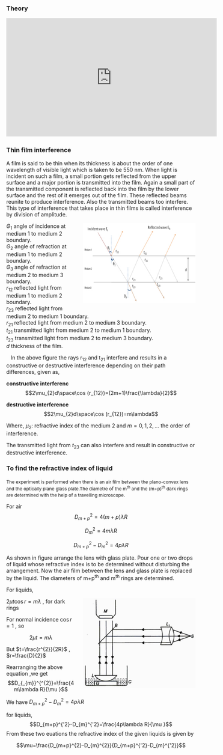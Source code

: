 ### Theory 


<iframe width="560" height="315" src="https://www.youtube.com/embed/PU-SeNfIRcs" frameborder="0" allow="autoplay; encrypted-media" allowfullscreen></iframe>

### Thin film interference

A film is said to be thin when its thickness is about the order of one wavelength of visible light which is taken to be 550 nm.  When light is incident on such a film, a small portion gets reflected from the upper surface and a major portion is transmitted into the film. Again a small part of the transmitted component is reflected back into the film by the lower surface and the rest of it emerges out of the film. These reflected beams reunite to produce interference.  Also the transmitted beams too interfere.  This type of interference that takes place in thin films is called interference by division of amplitude.


<div style="float: right; margin-left: 20px;"> <img src="./images/figure1.jpg" alt="Figure 1" style="max-width: 300px; height: auto;"> <p style="text-align: center; font-size: smaller; font-style: italic;"></p> </div>


$Θ_{1}$    angle of incidence at medium 1 to medium 2 boundary.<br>
$Θ_{2}$    angle of refraction at medium 1 to medium 2 boundary.<br>
$Θ_{3}$    angle of refraction at medium 2 to medium 3 boundary.<br>
$r_{12}$    reflected light from medium 1 to medium 2 boundary.<br>
$r_{23}$    reflected light from medium 2 to medium 1 boundary.<br>
$r_{21}$    reflected light from medium 2 to medium 3 boundary.<br>
$t_{21}$    transmitted light from medium 2 to medium 1 boundary.<br>
$t_{23}$    transmitted light from medium 2 to medium 3 boundary.<br>
$d$       thickness of the film.<br>

<p>&nbsp;&nbsp;&nbsp;In the above figure the rays r<sub>12</sub> and t<sub>21</sub> interfere and results in a constructive or destructive interference depending on their path differences, given as,</p>

**constructive interferenc**
$$2\mu_{2}d\space\cos (r_{12})=(2m+1)\frac{\lambda}{2}$$

**destructive interference**
$$2\mu_{2}d\space\cos (r_{12})=m\lambda$$

Where, $\mu_{2}$: refractive index of the  medium 2 and $m=0,1,2,...$ the order of interference. 

The transmitted light from $t_{23}$ can also interfere and result in constructive or destructive interference.

### To find the refractive index of liquid
<p><span style="font-size: 12px;">The experiment is performed when there is an air film between the plano-convex lens and the optically plane glass plate.The diametre of the m<sup>th</sup> and the (m+p)<sup>th</sup> dark rings are determined with the help of a travelling microscope.</span></p>

For air
$$D^{2}_{m+p}=4(m+p)\lambda R$$

$$D^{2}_{m}=4m\lambda R$$

$$D^{2}_{m+p}-D^{2}_{m}=4p\lambda R$$

<p class="MsoNormal">As shown in figure arrange the lens with glass plate. Pour one or two drops of liquid whose refractive index is to be determined without disturbing the arrangement. Now the air film between the lens and glass plate is replaced by the liquid. The diameters of m+p<sup>th</sup> and m<sup>th</sup> rings are determined.</p>


 For liquids,

<div style="float: right; margin-left: 20px;"> <img src="./images/figure2.jpg" alt="Figure 2" style="max-width: 300px; height: auto;"> <p style="text-align: center; font-size: smaller; font-style: italic;"></p> </div>

$2\mu t\cos r= m\lambda$ , for dark rings

For normal incidence $\cos r=1$ , so

$$2\mu t=m\lambda$$

But $t=\frac{r^{2}}{2R}$ , $r=\frac{D}{2}$

 Rearranging the above equation ,we get
$$D_{_{m}}^{^{2}}=\frac{4m\lambda R}{\mu }$$

We have $D_{m+p}^{2}-D_{m}^{2}=4p\lambda R$

for liquids, 
$$D_{m+p}^{'2}-D_{m}^{'2}=\frac{4p\lambda R}{\mu }$$
From these two euations the refractive index of the given liquids is given by

$$\mu=\frac{D_{m+p}^{2}-D_{m}^{2}}{D_{m+p}^{'2}-D_{m}^{'2}}$$





 
